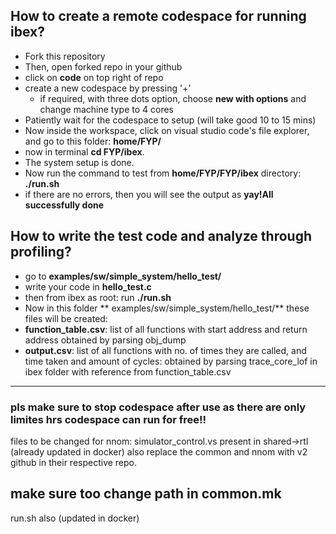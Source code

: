 How to create a remote codespace for running ibex?
---
- Fork this repository
- Then, open forked repo in your github
- click on **code** on top right of repo
- create a new codespace by pressing '+'
    - if required, with three dots option, choose **new with options** and change machine type to 4 cores 
- Patiently wait for the codespace to setup (will take good 10 to 15 mins)
- Now inside the workspace, click on visual studio code's file explorer, and go to this folder: **home/FYP/**
- now in terminal **cd FYP/ibex**.
- The system setup is done.
- Now run the command to test from **home/FYP/FYP/ibex** directory: **./run.sh**
- if there are no errors, then you will see the output as **yay!All successfully done**

## How to write the test code and analyze through profiling?
- go to **examples/sw/simple_system/hello_test/**
- write your code in **hello_test.c**
- then from ibex as root: run **./run.sh**
- Now in this folder ** examples/sw/simple_system/hello_test/** these files will be created:
-  **function_table.csv**: list of all functions with start address and return address obtained by parsing obj_dump
-   **output.csv**: list of all functions with no. of times they are called, and time taken and amount of cycles: obtained by parsing trace_core_lof in ibex folder with reference from function_table.csv

---
### pls make sure to stop codespace after use as there are only limites hrs codespace can run for free!!


files to be changed for nnom:
simulator_control.vs present in shared->rtl (already updated in docker)
also replace the common and nnom with v2 github in their respective repo.
## make sure too change path in common.mk
run.sh also (updated in docker)
